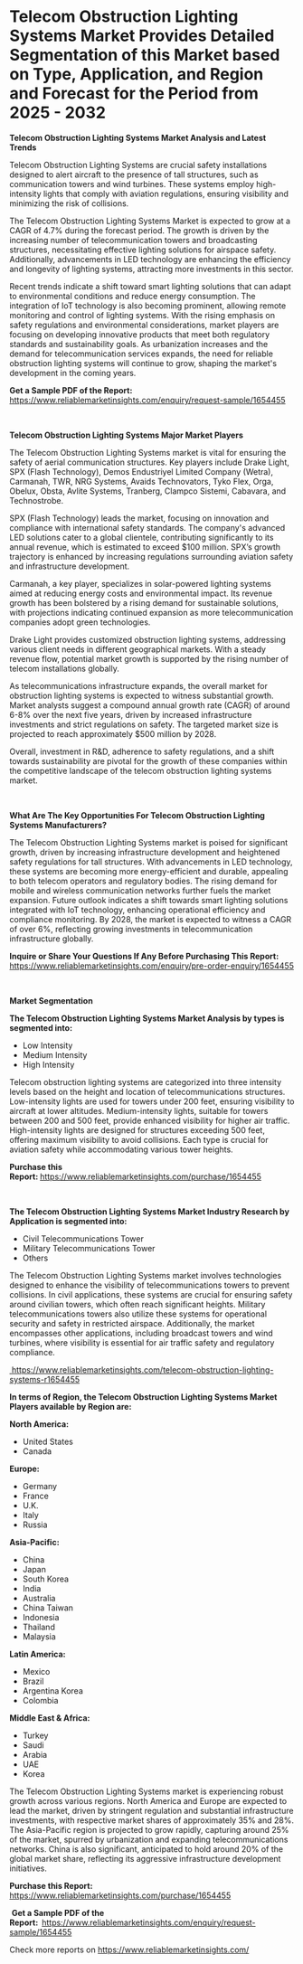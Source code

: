 <p><h1>Telecom Obstruction Lighting Systems Market Provides Detailed Segmentation of this Market based on Type, Application, and Region and Forecast for the Period from 2025 - 2032</h1></p><p><strong>Telecom Obstruction Lighting Systems Market Analysis and Latest Trends</strong></p>
<p><p>Telecom Obstruction Lighting Systems are crucial safety installations designed to alert aircraft to the presence of tall structures, such as communication towers and wind turbines. These systems employ high-intensity lights that comply with aviation regulations, ensuring visibility and minimizing the risk of collisions.</p><p>The Telecom Obstruction Lighting Systems Market is expected to grow at a CAGR of 4.7% during the forecast period. The growth is driven by the increasing number of telecommunication towers and broadcasting structures, necessitating effective lighting solutions for airspace safety. Additionally, advancements in LED technology are enhancing the efficiency and longevity of lighting systems, attracting more investments in this sector.</p><p>Recent trends indicate a shift toward smart lighting solutions that can adapt to environmental conditions and reduce energy consumption. The integration of IoT technology is also becoming prominent, allowing remote monitoring and control of lighting systems. With the rising emphasis on safety regulations and environmental considerations, market players are focusing on developing innovative products that meet both regulatory standards and sustainability goals. As urbanization increases and the demand for telecommunication services expands, the need for reliable obstruction lighting systems will continue to grow, shaping the market's development in the coming years.</p></p>
<p><strong>Get a Sample PDF of the Report:&nbsp;</strong> <a href="https://www.reliablemarketinsights.com/enquiry/request-sample/1654455?utm_campaign=2453&utm_medium=2&utm_source=Github&utm_content=ia&utm_term=23022025&utm_id=telecom-obstruction-lighting-systems">https://www.reliablemarketinsights.com/enquiry/request-sample/1654455</a></p>
<p>&nbsp;</p>
<p><strong>Telecom Obstruction Lighting Systems Major Market Players</strong></p>
<p><p>The Telecom Obstruction Lighting Systems market is vital for ensuring the safety of aerial communication structures. Key players include Drake Light, SPX (Flash Technology), Demos Endustriyel Limited Company (Wetra), Carmanah, TWR, NRG Systems, Avaids Technovators, Tyko Flex, Orga, Obelux, Obsta, Avlite Systems, Tranberg, Clampco Sistemi, Cabavara, and Technostrobe.</p><p>SPX (Flash Technology) leads the market, focusing on innovation and compliance with international safety standards. The company's advanced LED solutions cater to a global clientele, contributing significantly to its annual revenue, which is estimated to exceed $100 million. SPX’s growth trajectory is enhanced by increasing regulations surrounding aviation safety and infrastructure development.</p><p>Carmanah, a key player, specializes in solar-powered lighting systems aimed at reducing energy costs and environmental impact. Its revenue growth has been bolstered by a rising demand for sustainable solutions, with projections indicating continued expansion as more telecommunication companies adopt green technologies.</p><p>Drake Light provides customized obstruction lighting systems, addressing various client needs in different geographical markets. With a steady revenue flow, potential market growth is supported by the rising number of telecom installations globally.</p><p>As telecommunications infrastructure expands, the overall market for obstruction lighting systems is expected to witness substantial growth. Market analysts suggest a compound annual growth rate (CAGR) of around 6-8% over the next five years, driven by increased infrastructure investments and strict regulations on safety. The targeted market size is projected to reach approximately $500 million by 2028.</p><p>Overall, investment in R&D, adherence to safety regulations, and a shift towards sustainability are pivotal for the growth of these companies within the competitive landscape of the telecom obstruction lighting systems market.</p></p>
<p>&nbsp;</p>
<p><strong>What Are The Key Opportunities For Telecom Obstruction Lighting Systems Manufacturers?</strong></p>
<p><p>The Telecom Obstruction Lighting Systems market is poised for significant growth, driven by increasing infrastructure development and heightened safety regulations for tall structures. With advancements in LED technology, these systems are becoming more energy-efficient and durable, appealing to both telecom operators and regulatory bodies. The rising demand for mobile and wireless communication networks further fuels the market expansion. Future outlook indicates a shift towards smart lighting solutions integrated with IoT technology, enhancing operational efficiency and compliance monitoring. By 2028, the market is expected to witness a CAGR of over 6%, reflecting growing investments in telecommunication infrastructure globally.</p></p>
<p><strong>Inquire or Share Your Questions If Any Before Purchasing This Report:</strong> <a href="https://www.reliablemarketinsights.com/enquiry/pre-order-enquiry/1654455?utm_campaign=2453&utm_medium=2&utm_source=Github&utm_content=ia&utm_term=23022025&utm_id=telecom-obstruction-lighting-systems">https://www.reliablemarketinsights.com/enquiry/pre-order-enquiry/1654455</a></p>
<p>&nbsp;</p>
<p><strong>Market Segmentation</strong></p>
<p><strong>The Telecom Obstruction Lighting Systems Market Analysis by types is segmented into:</strong></p>
<p><ul><li>Low Intensity</li><li>Medium Intensity</li><li>High Intensity</li></ul></p>
<p><p>Telecom obstruction lighting systems are categorized into three intensity levels based on the height and location of telecommunications structures. Low-intensity lights are used for towers under 200 feet, ensuring visibility to aircraft at lower altitudes. Medium-intensity lights, suitable for towers between 200 and 500 feet, provide enhanced visibility for higher air traffic. High-intensity lights are designed for structures exceeding 500 feet, offering maximum visibility to avoid collisions. Each type is crucial for aviation safety while accommodating various tower heights.</p></p>
<p><strong>Purchase this Report:&nbsp;</strong><a href="https://www.reliablemarketinsights.com/purchase/1654455?utm_campaign=2453&utm_medium=2&utm_source=Github&utm_content=ia&utm_term=23022025&utm_id=telecom-obstruction-lighting-systems">https://www.reliablemarketinsights.com/purchase/1654455</a></p>
<p>&nbsp;</p>
<p><strong>The Telecom Obstruction Lighting Systems Market Industry Research by Application is segmented into:</strong></p>
<p><ul><li>Civil Telecommunications Tower</li><li>Military Telecommunications Tower</li><li>Others</li></ul></p>
<p><p>The Telecom Obstruction Lighting Systems market involves technologies designed to enhance the visibility of telecommunications towers to prevent collisions. In civil applications, these systems are crucial for ensuring safety around civilian towers, which often reach significant heights. Military telecommunications towers also utilize these systems for operational security and safety in restricted airspace. Additionally, the market encompasses other applications, including broadcast towers and wind turbines, where visibility is essential for air traffic safety and regulatory compliance.</p></p>
<p><a href="https://www.reliablemarketinsights.com/telecom-obstruction-lighting-systems-r1654455?utm_campaign=2453&utm_medium=2&utm_source=Github&utm_content=ia&utm_term=23022025&utm_id=telecom-obstruction-lighting-systems">&nbsp;https://www.reliablemarketinsights.com/telecom-obstruction-lighting-systems-r1654455</a></p>
<p><strong>In terms of Region, the Telecom Obstruction Lighting Systems Market Players available by Region are:</strong></p>
<p>
    <p> <strong> North America: </strong>
        <ul>
            <li>United States</li>
            <li>Canada</li>
        </ul>
        </p> 
    <p> <strong> Europe: </strong>
        <ul>
            <li>Germany</li>
            <li>France</li>
            <li>U.K.</li>
            <li>Italy</li>
            <li>Russia</li>
        </ul>
        </p> 
    <p> <strong> Asia-Pacific: </strong>
        <ul>
            <li>China</li>
            <li>Japan</li>
            <li>South Korea</li>
            <li>India</li>
            <li>Australia</li>
            <li>China Taiwan</li>
            <li>Indonesia</li>
            <li>Thailand</li>
            <li>Malaysia</li>
        </ul>
        </p> 
    <p> <strong> Latin America: </strong>
        <ul>
            <li>Mexico</li>
            <li>Brazil</li>
            <li>Argentina Korea</li>
            <li>Colombia</li>
        </ul>
        </p> 
    <p> <strong> Middle East & Africa: </strong>
        <ul>
            <li>Turkey</li>
            <li>Saudi</li>
            <li>Arabia</li>
            <li>UAE</li>
            <li>Korea</li>
        </ul>
    </p>
    </p>
<p><p>The Telecom Obstruction Lighting Systems market is experiencing robust growth across various regions. North America and Europe are expected to lead the market, driven by stringent regulation and substantial infrastructure investments, with respective market shares of approximately 35% and 28%. The Asia-Pacific region is projected to grow rapidly, capturing around 25% of the market, spurred by urbanization and expanding telecommunications networks. China is also significant, anticipated to hold around 20% of the global market share, reflecting its aggressive infrastructure development initiatives.</p></p>
<p><strong>Purchase this Report: </strong><a href="https://www.reliablemarketinsights.com/purchase/1654455?utm_campaign=2453&utm_medium=2&utm_source=Github&utm_content=ia&utm_term=23022025&utm_id=telecom-obstruction-lighting-systems">https://www.reliablemarketinsights.com/purchase/1654455</a></p>
<p>&nbsp;<strong>Get a Sample PDF of the Report:&nbsp;&nbsp;</strong><a href="https://www.reliablemarketinsights.com/enquiry/request-sample/1654455?utm_campaign=2453&utm_medium=2&utm_source=Github&utm_content=ia&utm_term=23022025&utm_id=telecom-obstruction-lighting-systems">https://www.reliablemarketinsights.com/enquiry/request-sample/1654455</a></p>
<p><strong></strong></p>
<p>Check more reports on <a href="https://www.reliablemarketinsights.com/?utm_campaign=2453&utm_medium=2&utm_source=Github&utm_content=ia&utm_term=23022025&utm_id=telecom-obstruction-lighting-systems">https://www.reliablemarketinsights.com/</a></p>